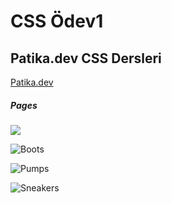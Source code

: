 # CSS Ödev1

## Patika.dev CSS Dersleri

[Patika.dev](https://app.patika.dev/paths)
##### Pages
![](menu.png)

![Boots](boot.png)

![Pumps](pumps.png)

![Sneakers](sne.png)


